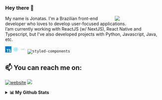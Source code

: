 ### Hey there 👋

<img 
width="150px"
align="right" src="https://camo.githubusercontent.com/ddabca49cb950ff1377c8452d7ec32d017b07780/68747470733a2f2f63646e2e646973636f72646170702e636f6d2f656d6f6a69732f3734353335343532353935383939363133382e6769663f763d31" />

<p align="left"> My name is Jonatas. I'm a Brazilian front-end developer who loves to develop user-focused applications.<br> I’am currently working with ReactJS (w/ NextJS), React Native and Typescript, but I've also developed projects with Python, Javascript, Java, etc.<br> </p>

<code><img height="20" alt="typescript" src="https://raw.githubusercontent.com/github/explore/80688e429a7d4ef2fca1e82350fe8e3517d3494d/topics/typescript/typescript.png"></code>
<code><img height="20" alt="react" src="https://raw.githubusercontent.com/github/explore/80688e429a7d4ef2fca1e82350fe8e3517d3494d/topics/react/react.png"></code>
<code><img height="20" alt="nextjs" src="https://raw.githubusercontent.com/github/explore/28b02bbc9ad9f7a503c43775aebeb515dc2da5fc/topics/nextjs/nextjs.png"></code>
<code><img height="20" alt="styled-components" src="https://camo.githubusercontent.com/1e328c6b68ff37c9e982f80e08e28ad553feed7389dab709fa90210521538226/68747470733a2f2f6d69726f2e6d656469756d2e636f6d2f6d61782f3438302f312a496f686e7732614f513545426768566f714b413756412e706e67"></code>    

## 📫 You can reach me on:

[<img alt="website" src="https://img.shields.io/badge/Jnaraujo.com-%2312100E.svg?&style=for-the-badge&logo=appveyor&logoColor=white&color=blueviolet" />](https://jnaraujo.com/)
[<img src="https://img.shields.io/badge/linkedin-%230077B5.svg?logo=linkedin&logoColor=white&style=for-the-badge">](https://www.linkedin.com/in/jnaraujo/)

<!-- 
[<img src="https://img.shields.io/badge/linkedin-%230077B5.svg?&style=for-the-badge&logo=linkedin&logoColor=white">](https://www.linkedin.com/in/jnaraujo/)
[<img src="https://img.shields.io/badge/My%20Website-jnaraujo.vercel.app-green?style=for-the-badge">](https://jnaraujo.vercel.app/) -->



<details>
  <summary><b>📊 My Github Stats</b></summary><br>
  
  ![jnaraujo's github stats](https://github-readme-streak-stats.herokuapp.com/?user=jnaraujo&theme=dracula&hide_border=true)
  
  ![jnaraujo's wakatime stats](https://github-readme-stats.vercel.app/api/top-langs/?username=jnaraujo&layout=compact&hide_title=true&theme=dracula&hide_border=true&langs_count=5&v=2)
  
</details>
<!--
**jnaraujo/jnaraujo** is a ✨ _special_ ✨ repository because its `README.md` (this file) appears on your GitHub profile.

Here are some ideas to get you started:

- 🔭 I’m currently working on ...
- 🌱 I’m currently learning ...
- 👯 I’m looking to collaborate on ...
- 🤔 I’m looking for help with ...
- 💬 Ask me about ...
- 📫 How to reach me: ...
- 😄 Pronouns: ...
- ⚡ Fun fact: ...
-->
